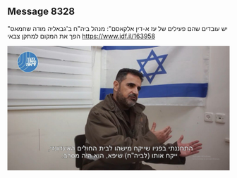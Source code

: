 ## Message 8328

"יש עובדים שהם פעילים של עז א-דין אלקאסם":
מנהל ביה"ח ב'גבאליה מודה שחמאס הפך את המקום למתקן צבאי
https://www.idf.il/163958

![Photo](8328/8328_photo.jpg)
